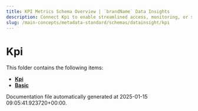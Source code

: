 ```yaml
---
title: KPI Metrics Schema Overview | `brandName` Data Insights
description: Connect Kpi to enable streamlined access, monitoring, or search of enterprise data using secure and scalable integrations.
slug: /main-concepts/metadata-standard/schemas/datainsight/kpi
---
```


# Kpi

This folder contains the following items:

- [**Kpi**](/main-concepts/metadata-standard/schemas/datainsight/kpi/kpi)
- [**Basic**](/main-concepts/metadata-standard/schemas/datainsight/kpi/basic)


Documentation file automatically generated at 2025-01-15 09:05:41.923720+00:00.
